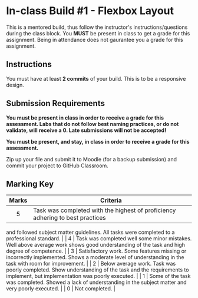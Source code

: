 # In-class Build #1 - Flexbox Layout
This is a mentored build, thus follow the instructor's instructions/questions during the class block. You **MUST** be present in class to get a grade for this assignment. Being in attendance does not gaurantee you a grade for this assignment.

## Instructions
You must have at least **2 commits** of your build. This is to be a responsive design.

## Submission Requirements
**You must be present in class in order to receive a grade for this assessment.  Labs that do not follow best naming practices, or do not validate, will receive a 0. Late submissions will not be accepted!**

**You must be present, and stay, in class in order to receive a grade for this assessment.**

Zip up your file and submit it to Moodle (for a backup submission) and commit your project to GitHub Classroom.

## Marking Key
| **Marks** | **Criteria** |
| :---: |--------------|
| 5 | Task was completed with the highest of proficiency adhering to best practices
and followed subject matter guidelines. All tasks were completed to a
professional standard. |
| 4 | Task was completed well some minor mistakes. Well above average work
shows good understanding of the task and high degree of competence. |
| 3 | Satisfactory work. Some features missing or incorrectly implemented. Shows a
moderate level of understanding in the task with room for improvement. |
| 2 | Below average work. Task was poorly completed. Show understanding of the
task and the requirements to implement, but implementation was poorly
executed. |
| 1 | Some of the task was completed. Showed a lack of understanding in the
subject matter and very poorly executed. |
| 0 | Not completed. |